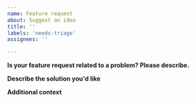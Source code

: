 ```yaml
---
name: Feature request
about: Suggest an idea
title: ''
labels: 'needs-triage'
assignees: ''

---
```


<!--
  Remember to add django kanban board project underneath labels,
  it's not automated
-->

**Is your feature request related to a problem? Please describe.**
<!-- A clear and concise description of what the problem is. Ex. I'm always frustrated when [...] -->

**Describe the solution you'd like**
<!-- A clear and concise description of what you want to happen. -->

**Additional context**
<!-- Add any other context about the request. -->
